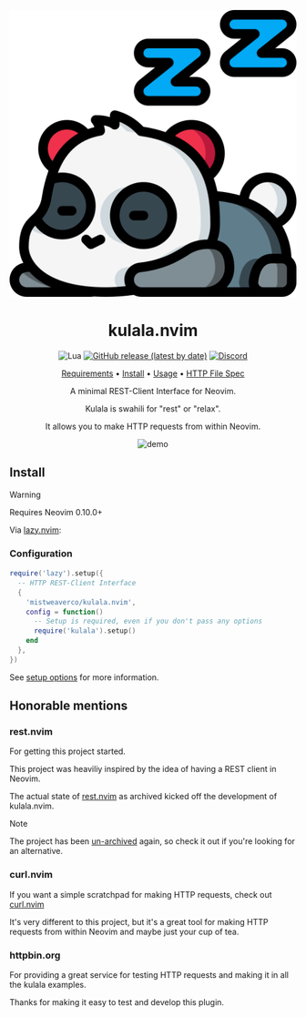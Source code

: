 <div align="center">

![Kulala Logo](logo.svg)

# kulala.nvim

![Lua](https://img.shields.io/badge/Made%20with%20Lua-blueviolet.svg?style=for-the-badge&logo=lua)
[![GitHub release (latest by date)](https://img.shields.io/github/v/release/mistweaverco/kulala.nvim?style=for-the-badge)](https://github.com/mistweaverco/kulala.nvim/releases/latest)
[![Discord](https://img.shields.io/badge/discord-join-7289da?style=for-the-badge&logo=discord)](https://discord.gg/QyVQmfY4Rt)

[Requirements](https://kulala.mwco.app/docs/getting-started/requirements) • [Install](#install) • [Usage](https://kulala.mwco.app/docs/usage/) • [HTTP File Spec](https://kulala.mwco.app/docs/usage/http-file-spec)

<p></p>

A minimal REST-Client Interface for Neovim.

Kulala is swahili for "rest" or "relax".

It allows you to make HTTP requests from within Neovim.

<p></p>

![demo](https://github.com/mistweaverco/kulala.nvim/assets/1384938/d3b1e6a6-b91d-4572-a4f0-8a9aa26696d9)

<p></p>

</div>

## Install

> [!WARNING]
> Requires Neovim 0.10.0+

Via [lazy.nvim](https://github.com/folke/lazy.nvim):

### Configuration

```lua
require('lazy').setup({
  -- HTTP REST-Client Interface
  {
    'mistweaverco/kulala.nvim',
    config = function()
      -- Setup is required, even if you don't pass any options
      require('kulala').setup()
    end
  },
})
```

See [setup options](https://kulala.mwco.app/docs/getting-started/setup-options) for more information.

## Honorable mentions

### rest.nvim

For getting this project started.

This project was heaviliy inspired by the idea of having a REST client in Neovim.

The actual state of [rest.nvim](https://github.com/rest-nvim/rest.nvim)
as archived kicked off the development of kulala.nvim.

> [!NOTE]
> The project has been [un-archived][restnvim-unarchived-post] again,
> so check it out if you're looking for an alternative.

### curl.nvim

If you want a simple scratchpad for making HTTP requests,
check out [curl.nvim](https://github.com/oysandvik94/curl.nvim)

It's very different to this project, but it's a great tool for making
HTTP requests from within Neovim and maybe just your cup of tea.

### httpbin.org

For providing a great service for testing HTTP requests and
making it in all the kulala examples.

Thanks for making it easy to test and develop this plugin.

[restnvim-unarchived-post]: https://github.com/rest-nvim/rest.nvim/issues/398#issue-2442747909
